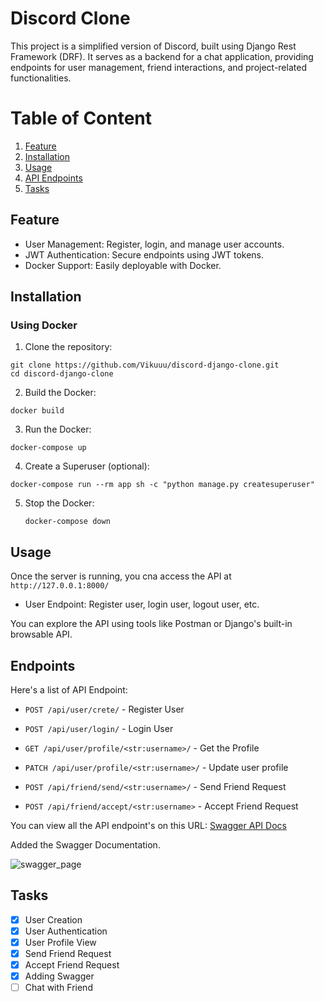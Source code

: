 # Discord Clone
This project is a simplified version of Discord, built using Django Rest Framework (DRF). It serves as a backend for a chat application, providing endpoints for user management, friend interactions, and project-related functionalities.

# Table of Content
1. [Feature](#feature)
2. [Installation](#installation)
3. [Usage](#usage)
4. [API Endpoints](#endpoints)
5. [Tasks](#tasks)

## Feature
- User Management: Register, login, and manage user accounts.
- JWT Authentication: Secure endpoints using JWT tokens.
- Docker Support: Easily deployable with Docker.

## Installation
### Using Docker
1. Clone the repository:
  ```
  git clone https://github.com/Vikuuu/discord-django-clone.git
  cd discord-django-clone
  ```
2. Build the Docker:
  ```
  docker build
  ```
3. Run the Docker:
  ```
  docker-compose up
  ```
4. Create a Superuser (optional):
  ```
  docker-compose run --rm app sh -c "python manage.py createsuperuser"
  ```
5. Stop the Docker:
   ```
   docker-compose down
   ```

## Usage
Once the server is running, you cna access the API at `http://127.0.0.1:8000/`

- User Endpoint: Register user, login user, logout user, etc.

You can explore the API using tools like Postman or Django's built-in browsable API.


## Endpoints

Here's a list of API Endpoint:
- `POST /api/user/crete/` - Register User
- `POST /api/user/login/` - Login User

- `GET /api/user/profile/<str:username>/` - Get the Profile
- `PATCH /api/user/profile/<str:username>/` - Update user profile

- `POST /api/friend/send/<str:username>/` - Send Friend Request
- `POST /api/friend/accept/<str:username>` - Accept Friend Request

You can view all the API endpoint's on this URL: [Swagger API Docs](http://ec2-35-170-186-134.compute-1.amazonaws.com/api/docs/)

Added the Swagger Documentation.

![swagger_page](https://github.com/user-attachments/assets/7e482e98-0fc4-406d-8ca7-5d31fdfd9c8d)



## Tasks
- [x] User Creation
- [x] User Authentication
- [x] User Profile View
- [x] Send Friend Request
- [x] Accept Friend Request
- [x] Adding Swagger
- [ ] Chat with Friend

